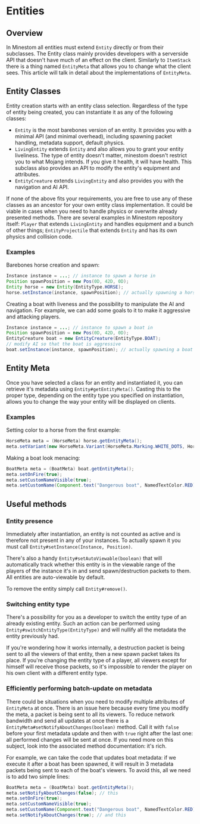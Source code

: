 # Entities

## Overview

In Minestom all entities must extend `Entity` directly or from their subclasses. The Entity class mainly provides developers with a serverside API that doesn't have much of an effect on the client. Similarly to `ItemStack` there is a thing named `EntityMeta` that allows you to change what the client sees. This article will talk in detail about the implementations of `EntityMeta`.

## Entity Classes

Entity creation starts with an entity class selection. Regardless of the type of entity being created, you can instantiate it as any of the following classes:

* `Entity` is the most barebones version of an entity. It provides you with a minimal API (and minimal overhead), including spawning packet handling, metadata support, default physics.
* `LivingEntity` extends `Entity` and also allows you to grant your entity liveliness. The type of entity doesn't matter, minestom doesn't restrict you to what Mojang intends. If you give it health, it will have health. This subclass also provides an API to modify the entity's equipment and attributes.
* `EntityCreature` extends `LivingEntity` and also provides you with the navigation and AI API.

If none of the above fits your requirements, you are free to use any of these classes as an ancestor for your own entity class implementation. It could be viable in cases when you need to handle physics or overwrite already presented methods. There are several examples in Minestom repository itself: `Player` that extends `LivingEntity` and handles equipment and a bunch of other things; `EntityProjectile` that extends `Entity` and has its own physics and collision code.

### Examples

Barebones horse creation and spawn:

```java
Instance instance = ...; // instance to spawn a horse in
Position spawnPosition = new Pos(0D, 42D, 0D);
Entity horse = new Entity(EntityType.HORSE);
horse.setInstance(instance, spawnPosition); // actually spawning a horse
```

Creating a boat with liveness and the possibility to manipulate the AI and navigation. For example, we can add some goals to it to make it aggressive and attacking players.

```java
Instance instance = ...; // instance to spawn a boat in
Position spawnPosition = new Pos(0D, 42D, 0D);
EntityCreature boat = new EntityCreature(EntityType.BOAT);
// modify AI so that the boat is aggressive
boat.setInstance(instance, spawnPosition); // actually spawning a boat
```

## Entity Meta

Once you have selected a class for an entity and instantiated it, you can retrieve it's metadata using `Entity#getEntityMeta()`. Casting this to the proper type, depending on the entity type you specified on instantiation, allows you to change the way your entity will be displayed on clients.

### Examples

Setting color to a horse from the first example:

```java
HorseMeta meta = (HorseMeta) horse.getEntityMeta();
meta.setVariant(new HorseMeta.Variant(HorseMeta.Marking.WHITE_DOTS, HorseMeta.Color.CREAMY));
```

Making a boat look menacing:

```java
BoatMeta meta = (BoatMeta) boat.getEntityMeta();
meta.setOnFire(true);
meta.setCustomNameVisible(true);
meta.setCustomName(Component.text("Dangerous boat", NamedTextColor.RED));
```

## Useful methods

### Entity presence

Immediately after instantiation, an entity is not counted as active and is therefore not present in any of your instances. To actually spawn it you must call `Entity#setInstance(Instance, Position)`.

There's also a handy `Entity#setAutoViewable(boolean)` that will automatically track whether this entity is in the viewable range of the players of the instance it's in and send spawn/destruction packets to them. All entities are auto-viewable by default.

To remove the entity simply call `Entity#remove()`.

### Switching entity type

There's a possibility for you as a developer to switch the entity type of an already existing entity. Such an action can be performed using `Entity#switchEntityType(EntityType)` and will nullify all the metadata the entity previously had.

If you're wondering how it works internally, a destruction packet is being sent to all the viewers of that entity, then a new spawn packet takes its place. If you're changing the entity type of a player, all viewers except for himself will receive those packets, so it's impossible to render the player on his own client with a different entity type.

### Efficiently performing batch-update on metadata

There could be situations when you need to modify multiple attributes of `EntityMeta` at once. There is an issue here because every time you modify the meta, a packet is being sent to all its viewers. To reduce network bandwidth and send all updates at once there is a `EntityMeta#setNotifyAboutChanges(boolean)` method. Call it with `false` before your first metadata update and then with `true` right after the last one: all performed changes will be sent at once. If you need more on this subject, look into the associated method documentation: it's rich.

For example, we can take the code that updates boat metadata: if we execute it after a boat has been spawned, it will result in 3 metadata packets being sent to each of the boat's viewers. To avoid this, all we need is to add two simple lines:

```java
BoatMeta meta = (BoatMeta) boat.getEntityMeta();
meta.setNotifyAboutChanges(false); // this
meta.setOnFire(true);
meta.setCustomNameVisible(true);
meta.setCustomName(Component.text("Dangerous boat", NamedTextColor.RED));
meta.setNotifyAboutChanges(true); // and this
```

